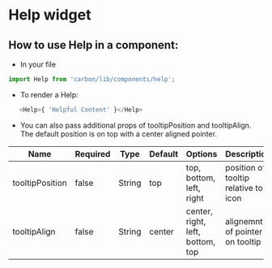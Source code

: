# Help widget

## How to use Help in a component:

* In your file

```javascript
import Help from 'carbon/lib/components/help';
```

*  To render a Help:

```javascript
   <Help>{ 'Helpful Content' }</Help>
```

 *  You can also pass additional props of tooltipPosition and tooltipAlign. The default position is on top with a center aligned pointer.

| Name           | Required    | Type           | Default       | Options                            | Description  |
| -------------- | ----------- | -------------  | ------------- | ---------------------------------- | ------------ |
| tooltipPosition| false       | String         |      top      |  top, bottom, left, right          | position of tooltip relative to icon|
| tooltipAlign | false       | String         |      center   |  center, right, left, bottom, top  | alignemnt of pointer on tooltip|
